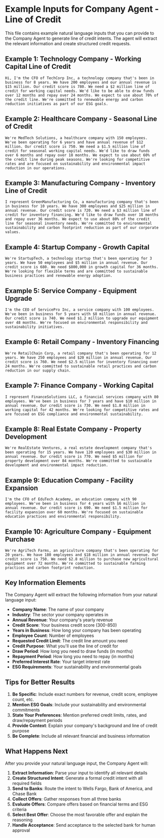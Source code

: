 # Example Inputs for Company Agent - Line of Credit

This file contains example natural language inputs that you can provide to the Company Agent to generate line of credit intents. The agent will extract the relevant information and create structured credit requests.

## Example 1: Technology Company - Working Capital Line of Credit

```
Hi, I'm the CFO of TechCorp Inc, a technology company that's been in business for 8 years. We have 200 employees and our annual revenue is $15 million. Our credit score is 780. We need a $2 million line of credit for working capital needs. We'd like to be able to draw funds over 12 months and repay over 24 months. We expect to use about 70% of the credit line. We're committed to renewable energy and carbon reduction initiatives as part of our ESG goals.
```

## Example 2: Healthcare Company - Seasonal Line of Credit

```
We're MedTech Solutions, a healthcare company with 150 employees. We've been operating for 6 years and have annual revenue of $12 million. Our credit score is 750. We need a $1.5 million line of credit for seasonal working capital needs. We'd like to draw funds over 6 months and repay over 18 months. We expect to use about 60% of the credit line during peak seasons. We're looking for competitive rates and are focused on sustainability and environmental impact reduction in our operations.
```

## Example 3: Manufacturing Company - Inventory Line of Credit

```
I represent GreenManufacturing Co, a manufacturing company that's been in business for 10 years. We have 300 employees and $25 million in annual revenue. Our credit score is 720. We need a $3 million line of credit for inventory financing. We'd like to draw funds over 18 months and repay over 36 months. We expect to use about 80% of the credit line for seasonal inventory needs. We're committed to environmental sustainability and carbon footprint reduction as part of our corporate values.
```

## Example 4: Startup Company - Growth Capital

```
We're StartupTech, a technology startup that's been operating for 3 years. We have 50 employees and $5 million in annual revenue. Our credit score is 680. We need $800,000 in growth capital for 36 months. We're looking for flexible terms and are committed to sustainable business practices and renewable energy adoption.
```

## Example 5: Service Company - Equipment Upgrade

```
I'm the CEO of ServicePro Inc, a service company with 100 employees. We've been in business for 5 years with $8 million in annual revenue. Our credit score is 740. We need $1.2 million to upgrade our equipment over 48 months. We're focused on environmental responsibility and sustainability initiatives.
```

## Example 6: Retail Company - Inventory Financing

```
We're RetailChain Corp, a retail company that's been operating for 12 years. We have 250 employees and $20 million in annual revenue. Our credit score is 760. We need $2.5 million for inventory financing over 24 months. We're committed to sustainable retail practices and carbon reduction in our supply chain.
```

## Example 7: Finance Company - Working Capital

```
I represent FinanceSolutions LLC, a financial services company with 80 employees. We've been in business for 7 years and have $10 million in annual revenue. Our credit score is 730. We need $1.8 million in working capital for 42 months. We're looking for competitive rates and are focused on ESG compliance and environmental sustainability.
```

## Example 8: Real Estate Company - Property Development

```
We're RealEstate Ventures, a real estate development company that's been operating for 15 years. We have 120 employees and $30 million in annual revenue. Our credit score is 770. We need $5 million for property development over 84 months. We're committed to sustainable development and environmental impact reduction.
```

## Example 9: Education Company - Facility Expansion

```
I'm the CFO of EduTech Academy, an education company with 90 employees. We've been in business for 4 years with $6 million in annual revenue. Our credit score is 690. We need $1.5 million for facility expansion over 60 months. We're focused on sustainable education practices and environmental responsibility.
```

## Example 10: Agriculture Company - Equipment Purchase

```
We're AgriTech Farms, an agriculture company that's been operating for 20 years. We have 180 employees and $18 million in annual revenue. Our credit score is 750. We need $2.8 million to purchase new agricultural equipment over 72 months. We're committed to sustainable farming practices and carbon footprint reduction.
```

## Key Information Elements

The Company Agent will extract the following information from your natural language input:

- **Company Name**: The name of your company
- **Industry**: The sector your company operates in
- **Annual Revenue**: Your company's yearly revenue
- **Credit Score**: Your business credit score (300-850)
- **Years in Business**: How long your company has been operating
- **Employee Count**: Number of employees
- **Requested Credit Limit**: The credit line amount you need
- **Credit Purpose**: What you'll use the line of credit for
- **Draw Period**: How long you need to draw funds (in months)
- **Repayment Period**: How long you need to repay (in months)
- **Preferred Interest Rate**: Your target interest rate
- **ESG Requirements**: Your sustainability and environmental goals

## Tips for Better Results

1. **Be Specific**: Include exact numbers for revenue, credit score, employee count, etc.
2. **Mention ESG Goals**: Include your sustainability and environmental commitments
3. **State Your Preferences**: Mention preferred credit limits, rates, and draw/repayment periods
4. **Provide Context**: Explain your company's background and line of credit purpose
5. **Be Complete**: Include all relevant financial and business information

## What Happens Next

After you provide your natural language input, the Company Agent will:

1. **Extract Information**: Parse your input to identify all relevant details
2. **Create Structured Intent**: Generate a formal credit intent with all required fields
3. **Send to Banks**: Route the intent to Wells Fargo, Bank of America, and Chase Bank
4. **Collect Offers**: Gather responses from all three banks
5. **Evaluate Offers**: Compare offers based on financial terms and ESG criteria
6. **Select Best Offer**: Choose the most favorable offer and explain the reasoning
7. **Handle Acceptance**: Send acceptance to the selected bank for human approval
